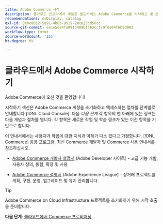 ```yaml
---
title: Adobe Commerce 시작
description: 클라우드 인프라에서 새로운 셀프서비스 Adobe Commerce을 시작하고 몇 분 안에 Adobe Commerce 스토어를 구축하고 배포하는 방법을 알아보십시오.
recommendations: noDisplay, catalog
exl-id: 0c0c8012-5e91-4b8b-9519-2ece23cd50cc
source-git-commit: eace5d84fa0915489bf562ccf79fde04f6b9d083
workflow-type: tm+mt
source-wordcount: '165'
ht-degree: 0%

---
```


# 클라우드에서 Adobe Commerce 시작하기

Adobe Commerce에 오신 것을 환영합니다!

시작하기 섹션은 Adobe Commerce 계정을 초기화하고 액세스하는 절차를 단계별로 안내합니다 [!DNL Cloud Console]. 다음 _다음 단계_ 각 항목의 맨 아래에 있는 링크는 다음 개념과 절차를 엽니다. 각 항목은 새로운 작업 및 학습 링크가 있는 이전 항목을 기반으로 합니다.

이 안내서에서는 사용자가 작업에 대한 지식과 이해가 다소 있다고 가정합니다. [!DNL Commerce] 응용 프로그램. 최신 Commerce 개발자 및 Commerce 사용 안내서를 참조하십시오.

- [Adobe Commerce 개발자 설명서](https://developer.adobe.com/commerce/docs/) (Adobe Developer 사이트) - 고급 기능 개발, 사용자 정의, 통합, 확장 및 사용

- [Adobe Commerce 설명서](https://experienceleague.adobe.com/docs/commerce.html) (Adobe Experience League) - 상거래 프로젝트를 계획, 구현, 운영, 업그레이드 및 유지 관리합니다.

>[!TIP]
>
>Adobe Commerce on Cloud Infrastructure 프로젝트를 초기화하기 위해 시작 호출을 준비합니다.
>
>**다음 단계**: [클라우드에서 Commerce 프로비저닝](new-project.md)
